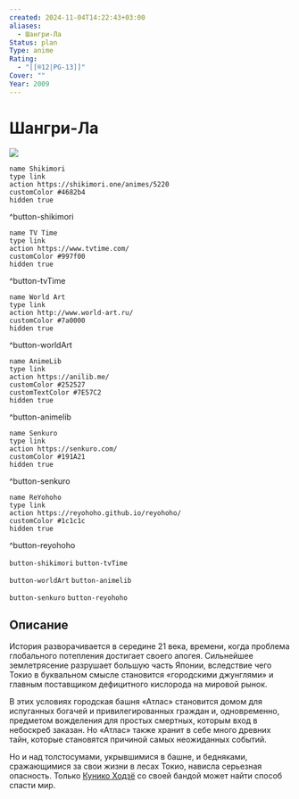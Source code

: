 ```yaml
---
created: 2024-11-04T14:22:43+03:00
aliases:
  - Шангри-Ла
Status: plan
Type: anime
Rating:
  - "[[®️12|PG-13]]"
Cover: ""
Year: 2009
---
```


# Шангри-Ла

![](https://nyaa.shikimori.one/uploads/poster/animes/5220/ba2b1aced5bc2b2714482dc20cee2c90.jpeg)

```button
name Shikimori
type link
action https://shikimori.one/animes/5220
customColor #4682b4
hidden true
```
^button-shikimori

```button
name TV Time
type link
action https://www.tvtime.com/
customColor #997f00
hidden true
```
^button-tvTime

```button
name World Art
type link
action http://www.world-art.ru/
customColor #7a0000
hidden true
```
^button-worldArt

```button
name AnimeLib
type link
action https://anilib.me/
customColor #252527
customTextColor #7E57C2
hidden true
```
^button-animelib

```button
name Senkuro
type link
action https://senkuro.com/
customColor #191A21
hidden true
```
^button-senkuro

```button
name ReYohoho
type link
action https://reyohoho.github.io/reyohoho/
customColor #1c1c1c
hidden true
```
^button-reyohoho

`button-shikimori` `button-tvTime`

`button-worldArt` `button-animelib`

`button-senkuro` `button-reyohoho`

## Описание

История разворачивается в середине 21 века, времени, когда проблема глобального потепления достигает своего апогея. Сильнейшее землетрясение разрушает большую часть Японии, вследствие чего Токио в буквальном смысле становится «городскими джунглями» и главным поставщиком дефицитного кислорода на мировой рынок.

В этих условиях городская башня «Атлас» становится домом для испуганных богачей и привилегированных граждан и, одновременно, предметом вожделения для простых смертных, которым вход в небоскреб заказан. Но «Атлас» также хранит в себе много древних тайн, которые становятся причиной самых неожиданных событий.

Но и над толстосумами, укрывшимися в башне, и бедняками, сражающимися за свои жизни в лесах Токио, нависла серьезная опасность. Только [Кунико Ходзё](https://shikimori.one/characters/20038-kuniko-houjou) со своей бандой может найти способ спасти мир.
